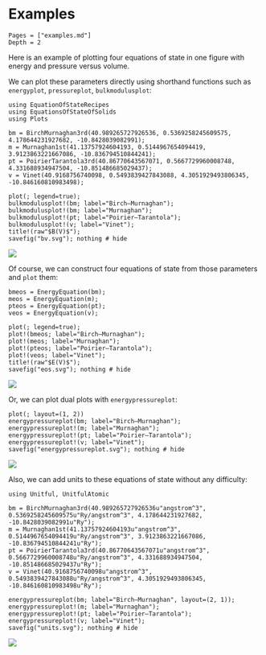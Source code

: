 # Examples

```@contents
Pages = ["examples.md"]
Depth = 2
```

Here is an example of plotting four equations of state in one figure with energy and
pressure versus volume.

We can plot these parameters directly using shorthand functions such as `energyplot`, `pressureplot`, `bulkmodulusplot`:

```@repl 1
using EquationOfStateRecipes
using EquationsOfStateOfSolids
using Plots

bm = BirchMurnaghan3rd(40.989265727926536, 0.5369258245609575, 4.178644231927682, -10.8428039082991);
m = Murnaghan1st(41.13757924604193, 0.5144967654094419, 3.9123863221667086, -10.836794510844241);
pt = PoirierTarantola3rd(40.86770643567071, 0.5667729960008748, 4.331688934947504, -10.851486685029437);
v = Vinet(40.9168756740098, 0.5493839427843088, 4.3051929493806345, -10.846160810983498);

plot(; legend=true);
bulkmodulusplot!(bm; label="Birch–Murnaghan");
bulkmodulusplot!(bm; label="Murnaghan");
bulkmodulusplot!(pt; label="Poirier–Tarantola");
bulkmodulusplot!(v; label="Vinet");
title!(raw"$B(V)$");
savefig("bv.svg"); nothing # hide
```

![](bv.svg)

Of course, we can construct four equations of state from those parameters and `plot` them:

```@repl 1
bmeos = EnergyEquation(bm);
meos = EnergyEquation(m);
pteos = EnergyEquation(pt);
veos = EnergyEquation(v);

plot(; legend=true);
plot!(bmeos; label="Birch–Murnaghan");
plot!(meos; label="Murnaghan");
plot!(pteos; label="Poirier–Tarantola");
plot!(veos; label="Vinet");
title!(raw"$E(V)$");
savefig("eos.svg"); nothing # hide
```

![](eos.svg)

Or, we can plot dual plots with `energypressureplot`:

```@repl 1
plot(; layout=(1, 2))
energypressureplot(bm; label="Birch–Murnaghan");
energypressureplot!(m; label="Murnaghan");
energypressureplot!(pt; label="Poirier–Tarantola");
energypressureplot!(v; label="Vinet");
savefig("energypressureplot.svg"); nothing # hide
```

![](energypressureplot.svg)

Also, we can add units to these equations of state without any difficulty:

```@repl 1
using Unitful, UnitfulAtomic

bm = BirchMurnaghan3rd(40.989265727926536u"angstrom^3", 0.5369258245609575u"Ry/angstrom^3", 4.178644231927682, -10.8428039082991u"Ry");
m = Murnaghan1st(41.13757924604193u"angstrom^3", 0.5144967654094419u"Ry/angstrom^3", 3.9123863221667086, -10.836794510844241u"Ry");
pt = PoirierTarantola3rd(40.86770643567071u"angstrom^3", 0.5667729960008748u"Ry/angstrom^3", 4.331688934947504, -10.851486685029437u"Ry");
v = Vinet(40.9168756740098u"angstrom^3", 0.5493839427843088u"Ry/angstrom^3", 4.3051929493806345, -10.846160810983498u"Ry");

energypressureplot(bm; label="Birch–Murnaghan", layout=(2, 1));
energypressureplot!(m; label="Murnaghan");
energypressureplot!(pt; label="Poirier–Tarantola");
energypressureplot!(v; label="Vinet");
savefig("units.svg"); nothing # hide
```

![](units.svg)
